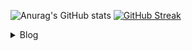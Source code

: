 ![Anurag's GitHub stats](https://github-readme-stats.vercel.app/api?username=pgc0419&show_icons=true&theme=default)
[![GitHub Streak](https://streak-stats.demolab.com?user=pgc0419)](https://git.io/streak-stats)

<details>
<summary>
Blog
</summary>
<a href="https://pgc0419.tistory.com/" target="_blank"><img src="https://img.shields.io/badge/Pgc0419-F36D5D?style=flat&logo=Tistory&logoColor=000000"/></a>
</details>

<!--
**pgc0419/pgc0419** is a ✨ _special_ ✨ repository because its `README.md` (this file) appears on your GitHub profile.

Here are some ideas to get you started:

- 🔭 I’m currently working on ...
- 🌱 I’m currently learning ...
- 👯 I’m looking to collaborate on ...
- 🤔 I’m looking for help with ...
- 💬 Ask me about ...
- 📫 How to reach me: ...
- 😄 Pronouns: ...
- ⚡ Fun fact: ...
-->
